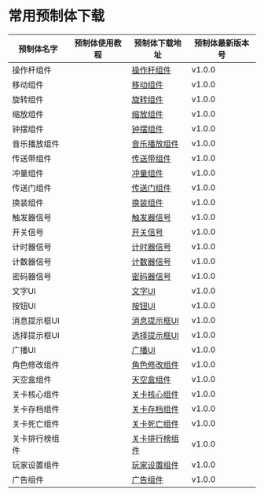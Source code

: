 # 常用预制体下载

| 预制体名字     | 预制体使用教程 | 预制体下载地址                                               | 预制体最新版本号 |
| -------------- | -------------- | ------------------------------------------------------------ | ---------------- |
| 操作杆组件     |                | [操作杆组件](https://forum.ark.online/plugin.php?id=one_market&action=item&sid=8) | v1.0.0           |
| 移动组件       |                | [移动组件](https://forum.ark.online/plugin.php?id=one_market&action=item&sid=9) | v1.0.0           |
| 旋转组件       |                | [旋转组件](https://forum.ark.online/plugin.php?id=one_market&action=item&sid=10) | v1.0.0           |
| 缩放组件       |                | [缩放组件](https://forum.ark.online/plugin.php?id=one_market&action=item&sid=11) | v1.0.0           |
| 钟摆组件       |                | [钟摆组件](https://forum.ark.online/plugin.php?id=one_market&action=item&sid=6) | v1.0.0           |
| 音乐播放组件   |                | [音乐播放组件](https://forum.ark.online/plugin.php?id=one_market&action=item&sid=5) | v1.0.0           |
| 传送带组件     |                | [传送带组件](https://forum.ark.online/plugin.php?id=one_market&action=item&sid=17) | v1.0.0           |
| 冲量组件       |                | [冲量组件](https://forum.ark.online/plugin.php?id=one_market&action=item&sid=18) | v1.0.0           |
| 传送门组件     |                | [传送门组件](https://forum.ark.online/plugin.php?id=one_market&action=item&sid=19) | v1.0.0           |
| 换装组件       |                | [换装组件](https://forum.ark.online/plugin.php?id=one_market&action=item&sid=20) | v1.0.0           |
| 触发器信号     |                | [触发器信号](https://forum.ark.online/plugin.php?id=one_market&action=item&sid=12) | v1.0.0           |
| 开关信号       |                | [开关信号](https://forum.ark.online/plugin.php?id=one_market&action=item&sid=13) | v1.0.0           |
| 计时器信号     |                | [计时器信号](https://forum.ark.online/plugin.php?id=one_market&action=item&sid=15) | v1.0.0           |
| 计数器信号     |                | [计数器信号](https://forum.ark.online/plugin.php?id=one_market&action=item&sid=16) | v1.0.0           |
| 密码器信号     |                | [密码器信号](https://forum.ark.online/plugin.php?id=one_market&action=item&sid=14) | v1.0.0           |
| 文字UI         |                | [文字UI](https://forum.ark.online/plugin.php?id=one_market&action=item&sid=21) | v1.0.0           |
| 按钮UI         |                | [按钮UI](https://forum.ark.online/plugin.php?id=one_market&action=item&sid=22) | v1.0.0           |
| 消息提示框UI   |                | [消息提示框UI](https://forum.ark.online/plugin.php?id=one_market&action=item&sid=23) | v1.0.0           |
| 选择提示框UI   |                | [选择提示框UI](https://forum.ark.online/plugin.php?id=one_market&action=item&sid=7) | v1.0.0           |
| 广播UI         |                | [广播UI](https://forum.ark.online/plugin.php?id=one_market&action=item&sid=24) | v1.0.0           |
| 角色修改组件   |                | [角色修改组件](https://forum.ark.online/plugin.php?id=one_market&action=item&sid=25) | v1.0.0           |
| 天空盒组件     |                | [天空盒组件](https://forum.ark.online/plugin.php?id=one_market&action=item&sid=26) | v1.0.0           |
| 关卡核心组件   |                | [关卡核心组件](https://forum.ark.online/plugin.php?id=one_market&action=item&sid=27) | v1.0.0           |
| 关卡存档组件   |                | [关卡存档组件](https://forum.ark.online/plugin.php?id=one_market&action=item&sid=28) | v1.0.0           |
| 关卡死亡组件   |                | [关卡死亡组件](https://forum.ark.online/plugin.php?id=one_market&action=item&sid=29) | v1.0.0           |
| 关卡排行榜组件 |                | [关卡排行榜组件](https://forum.ark.online/plugin.php?id=one_market&action=item&sid=30) | v1.0.0           |
| 玩家设置组件   |                | [玩家设置组件](https://forum.ark.online/plugin.php?id=one_market&action=item&sid=31) | v1.0.0           |
| 广告组件       |                | [广告组件](https://forum.ark.online/plugin.php?id=one_market&action=item&sid=32) | v1.0.0           |

